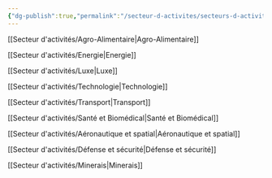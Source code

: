 ```yaml
---
{"dg-publish":true,"permalink":"/secteur-d-activites/secteurs-d-activites/"}
---
```



[[Secteur d'activités/Agro-Alimentaire\|Agro-Alimentaire]]

[[Secteur d'activités/Energie\|Energie]]

[[Secteur d'activités/Luxe\|Luxe]]

[[Secteur d'activités/Technologie\|Technologie]]

[[Secteur d'activités/Transport\|Transport]]

[[Secteur d'activités/Santé et Biomédical\|Santé et Biomédical]]

[[Secteur d'activités/Aéronautique et spatial\|Aéronautique et spatial]]

[[Secteur d'activités/Défense et sécurité\|Défense et sécurité]]

[[Secteur d'activités/Minerais\|Minerais]]


